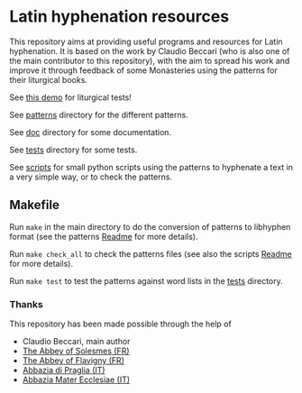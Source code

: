 # Latin hyphenation resources

This repository aims at providing useful programs and resources for Latin hyphenation. It is based on the work by Claudio Beccari (who is also one of the main contributor to this repository), with the aim to spread his work and improve it through feedback of some Monasteries using the patterns for their liturgical books.

See [this demo](http://gregorio-project.github.io/hyphen-la/) for liturgical tests!

See [patterns](patterns) directory for the different patterns.

See [doc](doc) directory for some documentation.

See [tests](tests) directory for some tests.

See [scripts](scripts) for small python scripts using the patterns to hyphenate a text in a very simple way, or to check the patterns.

## Makefile

Run `make` in the main directory to do the conversion of patterns to libhyphen format (see the patterns [Readme](patterns/README.md) for more details).

Run `make check_all` to check the patterns files (see also the scripts [Readme](scripts/README.md) for more details).

Run `make test` to test the patterns against word lists in the [tests](tests) directory.


### Thanks

This repository has been made possible through the help of
 * Claudio Beccari, main author
 * [The Abbey of Solesmes (FR)](http://www.solesmes.com/)
 * [The Abbey of Flavigny (FR)](http://www.clairval.com)
 * [Abbazia di Praglia (IT)](http://www.praglia.it)
 * [Abbazia Mater Ecclesiae (IT)](http://it.wikipedia.org/wiki/Abbazia_Mater_Ecclesiae)

